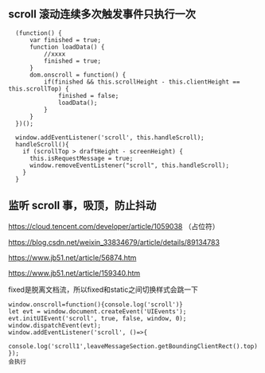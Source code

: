 ## scroll 滚动连续多次触发事件只执行一次

```
  (function() {
      var finished = true;
      function loadData() {
          //xxxx
          finished = true;
      }
      dom.onscroll = function() {
          if(finished && this.scrollHeight - this.clientHeight == this.scrollTop) {
              finished = false;
              loadData();
          }
      }
  })();
```

```
  window.addEventListener('scroll', this.handleScroll);
  handleScroll(){
    if (scrollTop > draftHeight - screenHeight) {
      this.isRequestMessage = true;
      window.removeEventListener("scroll", this.handleScroll);
    }
  }
```

## 监听 scroll 事，吸顶，防止抖动

https://cloud.tencent.com/developer/article/1059038 （占位符）

https://blog.csdn.net/weixin_33834679/article/details/89134783

https://www.jb51.net/article/56874.htm

https://www.jb51.net/article/159340.htm


fixed是脱离文档流，所以fixed和static之间切换样式会跳一下

```
window.onscroll=function(){console.log('scroll')}
let evt = window.document.createEvent('UIEvents'); 
evt.initUIEvent('scroll', true, false, window, 0); 
window.dispatchEvent(evt);
window.addEventListener('scroll', ()=>{
  console.log('scroll1',leaveMessageSection.getBoundingClientRect().top)
});
会执行
```